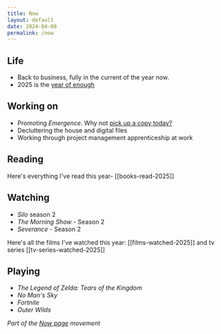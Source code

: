 ```yaml
---
title: Now
layout: default
date: 2024-04-08
permalink: /now
---
```


## Life

- Back to business, fully in the current of the year now.
- 2025 is the [year of enough](https://www.davidralphlewis.co.uk/posts/2025-year-of-enough/)

## Working on

- Promoting *Emergence*. Why not [pick up a copy today?](https://www.davidralphlewis.co.uk/posts/announcing-emergence/)
- Decluttering the house and digital files
- Working through project management apprenticeship at work

## Reading


Here's everything I've read this year- [[books-read-2025]]

## Watching

- *Silo* season 2
- *The Morning Show* - Season 2
- *Severance* - Season 2

Here's all the films I've watched this year: [[films-watched-2025]] and tv series [[tv-series-watched-2025]]

## Playing

- *The Legend of Zelda: Tears of the Kingdom*
- *No Man's Sky*
- *Fortnite*
- *Outer Wilds*

*Part of the <a href="https://nownownow.com/about" >Now page</a> movement*
